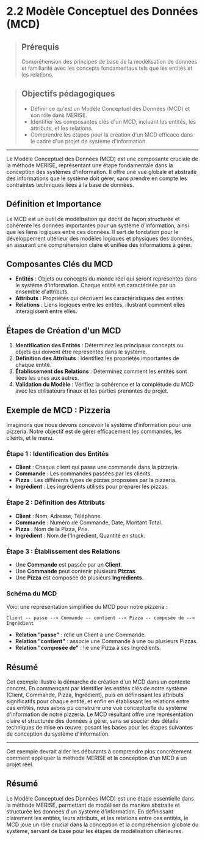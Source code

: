 # 2.2 Modèle Conceptuel des Données (MCD)

<blockquote>
    <h2>Prérequis</h2>
    <p>Compréhension des principes de base de la modélisation de données et familiarité avec les concepts fondamentaux tels que les entités et les relations.</p>
</blockquote>

<blockquote>
    <h2>Objectifs pédagogiques</h2>
    <ul>
        <li>Définir ce qu'est un Modèle Conceptuel des Données (MCD) et son rôle dans MERISE.</li>
        <li>Identifier les composantes clés d'un MCD, incluant les entités, les attributs, et les relations.</li>
        <li>Comprendre les étapes pour la création d'un MCD efficace dans le cadre d'un projet de système d'information.</li>
    </ul>
</blockquote>

---

Le Modèle Conceptuel des Données (MCD) est une composante cruciale de la méthode MERISE, représentant une étape fondamentale dans la conception des systèmes d'information. Il offre une vue globale et abstraite des informations que le système doit gérer, sans prendre en compte les contraintes techniques liées à la base de données.


## Définition et Importance

Le MCD est un outil de modélisation qui décrit de façon structurée et cohérente les données importantes pour un système d'information, ainsi que les liens logiques entre ces données. Il sert de fondation pour le développement ultérieur des modèles logiques et physiques des données, en assurant une compréhension claire et unifiée des informations à gérer.

## Composantes Clés du MCD

- **Entités** : Objets ou concepts du monde réel qui seront représentés dans le système d'information. Chaque entité est caractérisée par un ensemble d'attributs.
- **Attributs** : Propriétés qui décrivent les caractéristiques des entités.
- **Relations** : Liens logiques entre les entités, illustrant comment elles interagissent entre elles.

## Étapes de Création d'un MCD

1. **Identification des Entités** : Déterminez les principaux concepts ou objets qui doivent être représentés dans le système.
2. **Définition des Attributs** : Identifiez les propriétés importantes de chaque entité.
3. **Établissement des Relations** : Déterminez comment les entités sont liées les unes aux autres.
4. **Validation du Modèle** : Vérifiez la cohérence et la complétude du MCD avec les utilisateurs finaux et les parties prenantes du projet.


## Exemple de MCD : Pizzeria

Imaginons que nous devons concevoir le système d'information pour une pizzeria. Notre objectif est de gérer efficacement les commandes, les clients, et le menu.

### Étape 1 : Identification des Entités

- **Client** : Chaque client qui passe une commande dans la pizzeria.
- **Commande** : Les commandes passées par les clients.
- **Pizza** : Les différents types de pizzas proposées par la pizzeria.
- **Ingrédient** : Les ingrédients utilisés pour préparer les pizzas.

### Étape 2 : Définition des Attributs

- **Client** : Nom, Adresse, Téléphone.
- **Commande** : Numéro de Commande, Date, Montant Total.
- **Pizza** : Nom de la Pizza, Prix.
- **Ingrédient** : Nom de l'Ingrédient, Quantité en stock.

### Étape 3 : Établissement des Relations

- Une **Commande** est passée par un **Client**.
- Une **Commande** peut contenir plusieurs **Pizzas**.
- Une **Pizza** est composée de plusieurs **Ingrédients**.

### Schéma du MCD

Voici une représentation simplifiée du MCD pour notre pizzeria :

```
Client -- passe --> Commande -- contient --> Pizza -- composée de --> Ingrédient
```

- **Relation "passe"** : relie un Client à une Commande.
- **Relation "contient"** : associe une Commande à une ou plusieurs Pizzas.
- **Relation "composée de"** : lie une Pizza à ses Ingrédients.

## Résumé

Cet exemple illustre la démarche de création d'un MCD dans un contexte concret. En commençant par identifier les entités clés de notre système (Client, Commande, Pizza, Ingrédient), puis en définissant les attributs significatifs pour chaque entité, et enfin en établissant les relations entre ces entités, nous avons pu construire une vue conceptuelle du système d'information de notre pizzeria. Le MCD résultant offre une représentation claire et structurée des données à gérer, sans se soucier des détails techniques de mise en œuvre, posant les bases pour les étapes suivantes de conception du système d'information.

---

Cet exemple devrait aider les débutants à comprendre plus concrètement comment appliquer la méthode MERISE et la conception d'un MCD à un projet réel.

## Résumé

Le Modèle Conceptuel des Données (MCD) est une étape essentielle dans la méthode MERISE, permettant de modéliser de manière abstraite et structurée les données d'un système d'information. En définissant clairement les entités, leurs attributs, et les relations entre ces entités, le MCD joue un rôle crucial dans la conception et la compréhension globale du système, servant de base pour les étapes de modélisation ultérieures.

